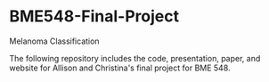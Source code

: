 # BME548-Final-Project
Melanoma Classification

The following repository includes the code, presentation, paper, and website for Allison and Christina's final project for BME 548.